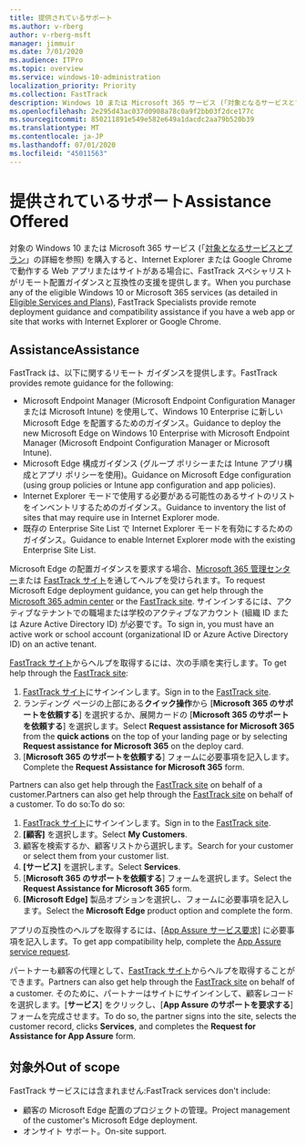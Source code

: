 ```yaml
---
title: 提供されているサポート
ms.author: v-rberg
author: v-rberg-msft
manager: jimmuir
ms.date: 7/01/2020
ms.audience: ITPro
ms.topic: overview
ms.service: windows-10-administration
localization_priority: Priority
ms.collection: FastTrack
description: Windows 10 または Microsoft 365 サービス (「対象となるサービスとプラン」の詳細を参照) を購入すると、Internet Explorer または Google Chrome で動作する Web アプリまたはサイトがある場合に、FastTrack スペシャリストがリモート配置ガイダンスと互換性の支援を提供します。
ms.openlocfilehash: 2e295d43ac037d0908a78c0a9f2bb03f2dce177c
ms.sourcegitcommit: 850211891e549e582e649a1dacdc2aa79b520b39
ms.translationtype: MT
ms.contentlocale: ja-JP
ms.lasthandoff: 07/01/2020
ms.locfileid: "45011563"
---
```

# <a name="assistance-offered"></a><span data-ttu-id="89829-103">提供されているサポート</span><span class="sxs-lookup"><span data-stu-id="89829-103">Assistance Offered</span></span>

<span data-ttu-id="89829-104">対象の Windows 10 または Microsoft 365 サービス (「[対象となるサービスとプラン](M365-eligible-services-and-plans.md)」の詳細を参照) を購入すると、Internet Explorer または Google Chrome で動作する Web アプリまたはサイトがある場合に、FastTrack スペシャリストがリモート配置ガイダンスと互換性の支援を提供します。</span><span class="sxs-lookup"><span data-stu-id="89829-104">When you purchase any of the eligible Windows 10 or Microsoft 365 services (as detailed in [Eligible Services and Plans](M365-eligible-services-and-plans.md)), FastTrack Specialists provide remote deployment guidance and compatibility assistance if you have a web app or site that works with Internet Explorer or Google Chrome.</span></span> 

## <a name="assistance"></a><span data-ttu-id="89829-105">Assistance</span><span class="sxs-lookup"><span data-stu-id="89829-105">Assistance</span></span>

<span data-ttu-id="89829-106">FastTrack は、以下に関するリモート ガイダンスを提供します。</span><span class="sxs-lookup"><span data-stu-id="89829-106">FastTrack provides remote guidance for the following:</span></span>
- <span data-ttu-id="89829-107">Microsoft Endpoint Manager (Microsoft Endpoint Configuration Manager または Microsoft Intune) を使用して、Windows 10 Enterprise に新しい Microsoft Edge を配置するためのガイダンス。</span><span class="sxs-lookup"><span data-stu-id="89829-107">Guidance to deploy the new Microsoft Edge on Windows 10 Enterprise with Microsoft Endpoint Manager (Microsoft Endpoint Configuration Manager or Microsoft Intune).</span></span>
- <span data-ttu-id="89829-108">Microsoft Edge 構成ガイダンス (グループ ポリシーまたは Intune アプリ構成とアプリ ポリシーを使用)。</span><span class="sxs-lookup"><span data-stu-id="89829-108">Guidance on Microsoft Edge configuration (using group policies or Intune app configuration and app policies).</span></span>
- <span data-ttu-id="89829-109">Internet Explorer モードで使用する必要がある可能性のあるサイトのリストをインベントリするためのガイダンス。</span><span class="sxs-lookup"><span data-stu-id="89829-109">Guidance to inventory the list of sites that may require use in Internet Explorer mode.</span></span>
- <span data-ttu-id="89829-110">既存の Enterprise Site List で Internet Explorer モードを有効にするためのガイダンス。</span><span class="sxs-lookup"><span data-stu-id="89829-110">Guidance to enable Internet Explorer mode with the existing Enterprise Site List.</span></span>

<span data-ttu-id="89829-111">Microsoft Edge の配置ガイダンスを要求する場合、[Microsoft 365 管理センター](https://go.microsoft.com/fwlink/?linkid=2032704)または [FastTrack サイト](https://go.microsoft.com/fwlink/?linkid=780698)を通してヘルプを受けられます。</span><span class="sxs-lookup"><span data-stu-id="89829-111">To request Microsoft Edge deployment guidance, you can get help through the [Microsoft 365 admin center](https://go.microsoft.com/fwlink/?linkid=2032704) or the [FastTrack site](https://go.microsoft.com/fwlink/?linkid=780698).</span></span> <span data-ttu-id="89829-112">サインインするには、アクティブなテナントでの職場または学校のアクティブなアカウント (組織 ID または Azure Active Directory ID) が必要です。</span><span class="sxs-lookup"><span data-stu-id="89829-112">To sign in, you must have an active work or school account (organizational ID or Azure Active Directory ID) on an active tenant.</span></span> 

<span data-ttu-id="89829-113">[FastTrack サイト](https://go.microsoft.com/fwlink/?linkid=780698)からヘルプを取得するには、次の手順を実行します。</span><span class="sxs-lookup"><span data-stu-id="89829-113">To get help through the [FastTrack site](https://go.microsoft.com/fwlink/?linkid=780698):</span></span> 
1.    <span data-ttu-id="89829-114">[FastTrack サイト](https://go.microsoft.com/fwlink/?linkid=780698)にサインインします。</span><span class="sxs-lookup"><span data-stu-id="89829-114">Sign in to the [FastTrack site](https://go.microsoft.com/fwlink/?linkid=780698).</span></span> 
2.    <span data-ttu-id="89829-115">ランディング ページの上部にある**クイック操作**から [**Microsoft 365 のサポートを依頼する**] を選択するか、展開カードの [**Microsoft 365 のサポートを依頼する**] を選択します。</span><span class="sxs-lookup"><span data-stu-id="89829-115">Select **Request assistance for Microsoft 365** from the **quick actions** on the top of your landing page or by selecting **Request assistance for Microsoft 365** on the deploy card.</span></span>
3.    <span data-ttu-id="89829-116">[**Microsoft 365 のサポートを依頼する**] フォームに必要事項を記入します。</span><span class="sxs-lookup"><span data-stu-id="89829-116">Complete the **Request Assistance for Microsoft 365** form.</span></span>
  
<span data-ttu-id="89829-117">Partners can also get help through the [FastTrack site](https://go.microsoft.com/fwlink/?linkid=780698) on behalf of a customer.</span><span class="sxs-lookup"><span data-stu-id="89829-117">Partners can also get help through the [FastTrack site](https://go.microsoft.com/fwlink/?linkid=780698) on behalf of a customer.</span></span> <span data-ttu-id="89829-118">To do so:</span><span class="sxs-lookup"><span data-stu-id="89829-118">To do so:</span></span>
1.    <span data-ttu-id="89829-119">[FastTrack サイト](https://go.microsoft.com/fwlink/?linkid=780698)にサインインします。</span><span class="sxs-lookup"><span data-stu-id="89829-119">Sign in to the [FastTrack site](https://go.microsoft.com/fwlink/?linkid=780698).</span></span> 
2.    <span data-ttu-id="89829-120">**[顧客]** を選択します。</span><span class="sxs-lookup"><span data-stu-id="89829-120">Select **My Customers**.</span></span>
3.    <span data-ttu-id="89829-121">顧客を検索するか、顧客リストから選択します。</span><span class="sxs-lookup"><span data-stu-id="89829-121">Search for your customer or select them from your customer list.</span></span>
4.    <span data-ttu-id="89829-122">**[サービス]** を選択します。</span><span class="sxs-lookup"><span data-stu-id="89829-122">Select **Services**.</span></span>
5.    <span data-ttu-id="89829-123">[**Microsoft 365 のサポートを依頼する**] フォームを選択します。</span><span class="sxs-lookup"><span data-stu-id="89829-123">Select the **Request Assistance for Microsoft 365** form.</span></span>
6.    <span data-ttu-id="89829-124">**[Microsoft Edge]** 製品オプションを選択し、フォームに必要事項を記入します。</span><span class="sxs-lookup"><span data-stu-id="89829-124">Select the **Microsoft Edge** product option and complete the form.</span></span>
 
<span data-ttu-id="89829-125">アプリの互換性のヘルプを取得するには、[[App Assure サービス要求]](https://go.microsoft.com/fwlink/?linkid=2022721) に必要事項を記入します。</span><span class="sxs-lookup"><span data-stu-id="89829-125">To get app compatibility help, complete the [App Assure service request](https://go.microsoft.com/fwlink/?linkid=2022721).</span></span>

<span data-ttu-id="89829-126">パートナーも顧客の代理として、[FastTrack サイト](https://go.microsoft.com/fwlink/?linkid=780698)からヘルプを取得することができます。</span><span class="sxs-lookup"><span data-stu-id="89829-126">Partners can also get help through the [FastTrack site](https://go.microsoft.com/fwlink/?linkid=780698) on behalf of a customer.</span></span> <span data-ttu-id="89829-127">そのために、パートナーはサイトにサインインして、顧客レコードを選択します。[**サービス**] をクリックし、[**App Assure のサポートを要求する**] フォームを完成させます。</span><span class="sxs-lookup"><span data-stu-id="89829-127">To do so, the partner signs into the site, selects the customer record, clicks **Services**, and completes the **Request for Assistance for App Assure** form.</span></span>

## <a name="out-of-scope"></a><span data-ttu-id="89829-128">対象外</span><span class="sxs-lookup"><span data-stu-id="89829-128">Out of scope</span></span>

<span data-ttu-id="89829-129">FastTrack サービスには含まれません:</span><span class="sxs-lookup"><span data-stu-id="89829-129">FastTrack services don't include:</span></span>
- <span data-ttu-id="89829-130">顧客の Microsoft Edge 配置のプロジェクトの管理。</span><span class="sxs-lookup"><span data-stu-id="89829-130">Project management of the customer's Microsoft Edge deployment.</span></span>
- <span data-ttu-id="89829-131">オンサイト サポート。</span><span class="sxs-lookup"><span data-stu-id="89829-131">On-site support.</span></span>

